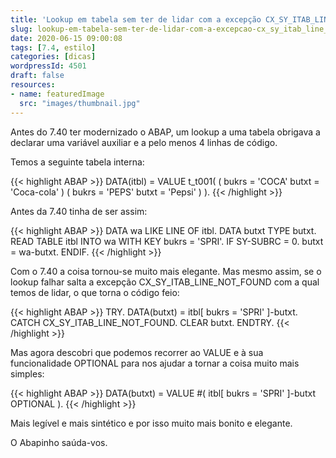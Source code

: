 ```yaml
---
title: 'Lookup em tabela sem ter de lidar com a excepção CX_SY_ITAB_LINE_NOT_FOUND'
slug: lookup-em-tabela-sem-ter-de-lidar-com-a-excepcao-cx_sy_itab_line_not_found
date: 2020-06-15 09:00:08
tags: [7.4, estilo]
categories: [dicas]
wordpressId: 4501
draft: false
resources:
- name: featuredImage
  src: "images/thumbnail.jpg"
---
```

Antes do 7.40 ter modernizado o ABAP, um lookup a uma tabela obrigava a declarar uma variável auxiliar e a pelo menos 4 linhas de código.

<!--more-->

Temos a seguinte tabela interna:

{{< highlight ABAP >}}
DATA(itbl) = VALUE t_t001( ( bukrs = 'COCA' butxt = 'Coca-cola' )
                            ( bukrs = 'PEPS' butxt = 'Pepsi' ) ).
{{< /highlight >}}

Antes da 7.40 tinha de ser assim:

{{< highlight ABAP >}}
DATA wa LIKE LINE OF itbl.
DATA butxt TYPE butxt.
READ TABLE itbl INTO wa WITH KEY bukrs = 'SPRI'.
IF SY-SUBRC = 0.
  butxt = wa-butxt.
ENDIF.
{{< /highlight >}}

Com o 7.40 a coisa tornou-se muito mais elegante. Mas mesmo assim, se o lookup falhar salta a excepção CX_SY_ITAB_LINE_NOT_FOUND com a qual temos de lidar, o que torna o código feio:


{{< highlight ABAP >}}
TRY.
    DATA(butxt) = itbl[ bukrs = 'SPRI' ]-butxt.
  CATCH CX_SY_ITAB_LINE_NOT_FOUND.
    CLEAR butxt.
ENDTRY.
{{< /highlight >}}

Mas agora descobri que podemos recorrer ao VALUE e à sua funcionalidade OPTIONAL para nos ajudar a tornar a coisa muito mais simples:


{{< highlight ABAP >}}
DATA(butxt) = VALUE #( itbl[ bukrs = 'SPRI' ]-butxt OPTIONAL ).
{{< /highlight >}}

Mais legível e mais sintético e por isso muito mais bonito e elegante.

O Abapinho saúda-vos.
